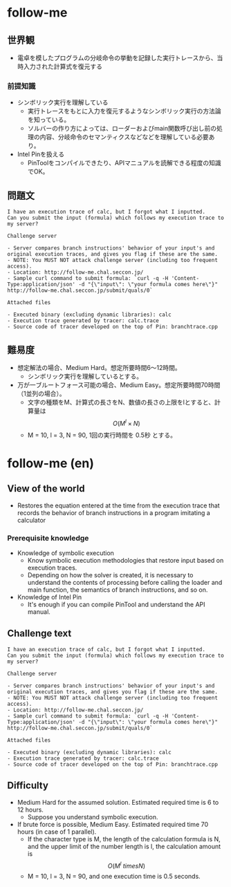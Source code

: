 follow-me
====


世界観
----
- 電卓を模したプログラムの分岐命令の挙動を記録した実行トレースから、当時入力された計算式を復元する

### 前提知識
- シンボリック実行を理解している
    - 実行トレースをもとに入力を復元するようなシンボリック実行の方法論を知っている。
    - ソルバーの作り方によっては、ローダーおよびmain関数呼び出し前の処理の内容、分岐命令のセマンティクスなどなどを理解している必要あり。
- Intel Pinを扱える
    - PinToolをコンパイルできたり、APIマニュアルを読解できる程度の知識でOK。


問題文
----
```
I have an execution trace of calc, but I forgot what I inputted.
Can you submit the input (formula) which follows my execution trace to my server?

Challenge server

- Server compares branch instructions' behavior of your input's and original execution traces, and gives you flag if these are the same.
- NOTE: You MUST NOT attack challenge server (including too frequent access).
- Location: http://follow-me.chal.seccon.jp/
- Sample curl command to submit formula: `curl -q -H 'Content-Type:application/json' -d "{\"input\": \"your formula comes here\"}" http://follow-me.chal.seccon.jp/submit/quals/0`

Attached files

- Executed binary (excluding dynamic libraries): calc
- Execution trace generated by tracer: calc.trace
- Source code of tracer developed on the top of Pin: branchtrace.cpp
```


難易度
----
- 想定解法の場合、Medium Hard。想定所要時間6～12時間。
    - シンボリック実行を理解しているとする。
- 万が一ブルートフォース可能の場合、Medium Easy。想定所要時間70時間（1並列の場合）。
    - 文字の種類をM、計算式の長さをN、数値の長さの上限をlとすると、計算量は $$O(M^l \times N)$$
    - M = 10, l = 3, N = 90, 1回の実行時間を 0.5秒 とする。



follow-me (en)
=======

View of the world
----
- Restores the equation entered at the time from the execution trace that records the behavior of branch instructions in a program imitating a calculator

### Prerequisite knowledge
- Knowledge of symbolic execution
    - Know symbolic execution methodologies that restore input based on execution traces.
    - Depending on how the solver is created, it is necessary to understand the contents of processing before calling the loader and main function, the semantics of branch instructions, and so on.
- Knowledge of Intel Pin
    - It's enough if you can compile PinTool and understand the API manual.


Challenge text
----
```
I have an execution trace of calc, but I forgot what I inputted.
Can you submit the input (formula) which follows my execution trace to my server?

Challenge server

- Server compares branch instructions' behavior of your input's and original execution traces, and gives you flag if these are the same.
- NOTE: You MUST NOT attack challenge server (including too frequent access).
- Location: http://follow-me.chal.seccon.jp/
- Sample curl command to submit formula: `curl -q -H 'Content-Type:application/json' -d "{\"input\": \"your formula comes here\"}" http://follow-me.chal.seccon.jp/submit/quals/0`

Attached files

- Executed binary (excluding dynamic libraries): calc
- Execution trace generated by tracer: calc.trace
- Source code of tracer developed on the top of Pin: branchtrace.cpp
```


Difficulty
----
- Medium Hard for the assumed solution. Estimated required time is 6 to 12 hours.
    - Suppose you understand symbolic execution. 
- If brute force is possible, Medium Easy. Estimated required time 70 hours (in case of 1 parallel).
    - If the character type is M, the length of the calculation formula is N, and the upper limit of the number length is l, the calculation amount is $$ O (M ^ l \ times N) $$
    - M = 10, l = 3, N = 90, and one execution time is 0.5 seconds.